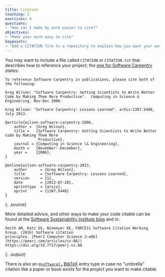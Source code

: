 ```yaml
---
title: Citation
teaching: 2
exercises: 0
questions:
- "How can I make my work easier to cite?"
objectives:
- "Make your work easy to cite"
keypoints:
- "Add a CITATION file to a repository to explain how you want your work cited."
---
```


You may want to include a file called `CITATION` or `CITATION.txt` that describes how to reference
your project; the
[one for Software Carpentry](https://github.com/swcarpentry/website/blob/gh-pages/CITATION) states:

~~~
To reference Software Carpentry in publications, please cite both of the following:

Greg Wilson: "Software Carpentry: Getting Scientists to Write Better
Code by Making Them More Productive".  Computing in Science &
Engineering, Nov-Dec 2006.

Greg Wilson: "Software Carpentry: Lessons Learned". arXiv:1307.5448,
July 2013.

@article{wilson-software-carpentry-2006,
    author =  {Greg Wilson},
    title =   {Software Carpentry: Getting Scientists to Write Better Code by Making Them More
               Productive},
    journal = {Computing in Science \& Engineering},
    month =   {November--December},
    year =    {2006},
}

@online{wilson-software-carpentry-2013,
    author      = {Greg Wilson},
    title       = {Software Carpentry: Lessons Learned},
    version     = {1},
    date        = {2013-07-20},
    eprinttype  = {arxiv},
    eprint      = {1307.5448}
}
~~~
{: .source}

More detailed advice, and other ways to make your code citable can be found at the
[Software Sustainability Institute blog](https://www.software.ac.uk/how-cite-and-describe-software)
and in:

~~~
Smith AM, Katz DS, Niemeyer KE, FORCE11 Software Citation Working Group. (2016) Software citation
principles. [PeerJ Computer Science 2:e86](https://peerj.com/articles/cs-86/)
https://doi.org/10.7717/peerj-cs.86
~~~
{: .output}

There is also an [`@software{…`](https://www.google.de/search?q=git+citation+%22%40software%7B%22)
[BibTeX](https://www.ctan.org/pkg/bibtex) entry type in case no "umbrella" citation like a paper or
book exists for the project you want to make citable.
